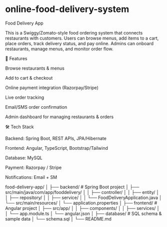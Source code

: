# online-food-delivery-system
Food Delivery App

This is a Swiggy/Zomato-style food ordering system that connects restaurants with customers. Users can browse menus, add items to a cart, place orders, track delivery status, and pay online. Admins can onboard restaurants, manage menus, and monitor order flow.

🚀 Features

Browse restaurants & menus

Add to cart & checkout

Online payment integration (Razorpay/Stripe)

Live order tracking

Email/SMS order confirmation

Admin dashboard for managing restaurants & orders

🛠️ Tech Stack

Backend: Spring Boot, REST APIs, JPA/Hibernate

Frontend: Angular, TypeScript, Bootstrap/Tailwind

Database: MySQL

Payment: Razorpay / Stripe

Notifications: Email + SM


food-delivery-app/
│
├── backend/ # Spring Boot project
│ ├── src/main/java/com/app/fooddelivery/
│ │ ├── controller/
│ │ ├── entity/
│ │ ├── repository/
│ │ ├── service/
│ │ └── FoodDeliveryApplication.java
│ └── src/main/resources/
│ └── application.properties
│
├── frontend/ # Angular project
│ ├── src/app/
│ │ ├── components/
│ │ ├── services/
│ │ └── app.module.ts
│ └── angular.json
│
├── database/ # SQL schema & sample data
│ └── schema.sql
│
└── README.md
